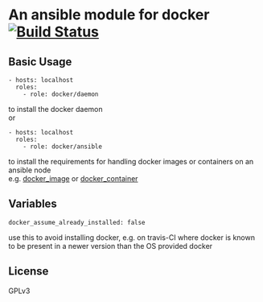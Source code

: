 # An ansible module for docker [![Build Status](https://travis-ci.com/mafalb/ansible-docker.svg?branch=master)](https://travis-ci.com/mafalb/ansible-docker)

## Basic Usage

```
- hosts: localhost
  roles:
    - role: docker/daemon
```
to install the docker daemon  
or

```
- hosts: localhost
  roles:
    - role: docker/ansible
```
to install the requirements for handling docker images or containers on an ansible node  
e.g. [docker_image](https://docs.ansible.com/ansible/latest/modules/docker_container_module.html#docker-container-module) or  [docker_container](https://docs.ansible.com/ansible/latest/modules/docker_container_module.html#docker-container-module)

## Variables

```
docker_assume_already_installed: false
```
use this to avoid installing docker, e.g. on travis-CI where docker is known to be present in a newer version than the OS provided docker

## License

GPLv3
